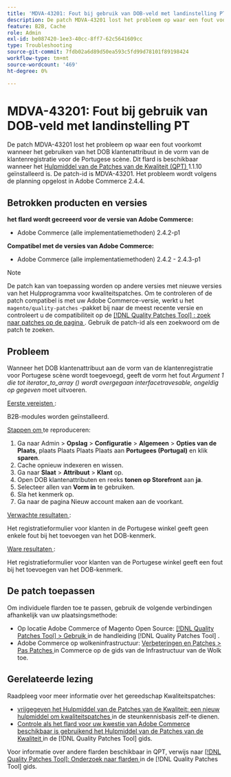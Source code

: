 ```yaml
---
title: 'MDVA-43201: Fout bij gebruik van DOB-veld met landinstelling PT'
description: De patch MDVA-43201 lost het probleem op waar een fout voorkomt wanneer het gebruiken van het DOB klantenattribuut in de vorm van de klantenregistratie voor de Portugese scène. Deze patch is beschikbaar wanneer [Quality Patches Tool (QPT)] (https://experienceleague.adobe.com/nl/docs/commerce-operations/tools/quality-patches-tool/quality-patches-tool-to-self-serve-quality-patches) 1.1.10 is geïnstalleerd. De patch-id is MDVA-43201. Het probleem wordt volgens de planning opgelost in Adobe Commerce 2.4.4.
feature: B2B, Cache
role: Admin
exl-id: be087420-1ee3-40cc-8ff7-62c5641609cc
type: Troubleshooting
source-git-commit: 7fdb02a6d89d50ea593c5fd99d78101f89198424
workflow-type: tm+mt
source-wordcount: '469'
ht-degree: 0%

---
```


# MDVA-43201: Fout bij gebruik van DOB-veld met landinstelling PT

De patch MDVA-43201 lost het probleem op waar een fout voorkomt wanneer het gebruiken van het DOB klantenattribuut in de vorm van de klantenregistratie voor de Portugese scène. Dit flard is beschikbaar wanneer het [ Hulpmiddel van de Patches van de Kwaliteit (QPT) ](https://experienceleague.adobe.com/nl/docs/commerce-operations/tools/quality-patches-tool/quality-patches-tool-to-self-serve-quality-patches) 1.1.10 geïnstalleerd is. De patch-id is MDVA-43201. Het probleem wordt volgens de planning opgelost in Adobe Commerce 2.4.4.

## Betrokken producten en versies

**het flard wordt gecreeerd voor de versie van Adobe Commerce:**

* Adobe Commerce (alle implementatiemethoden) 2.4.2-p1

**Compatibel met de versies van Adobe Commerce:**

* Adobe Commerce (alle implementatiemethoden) 2.4.2 - 2.4.3-p1

>[!NOTE]
>
>De patch kan van toepassing worden op andere versies met nieuwe versies van het Hulpprogramma voor kwaliteitspatches. Om te controleren of de patch compatibel is met uw Adobe Commerce-versie, werkt u het `magento/quality-patches` -pakket bij naar de meest recente versie en controleert u de compatibiliteit op de [[!DNL Quality Patches Tool] : zoek naar patches op de pagina ](https://experienceleague.adobe.com/nl/docs/commerce-operations/tools/quality-patches-tool/quality-patches-tool-to-self-serve-quality-patches) . Gebruik de patch-id als een zoekwoord om de patch te zoeken.

## Probleem

Wanneer het DOB klantenattribuut aan de vorm van de klantenregistratie voor Portugese scène wordt toegevoegd, geeft de vorm het fout *Argument 1 die tot iterator_to_array () wordt overgegaan interfacetravesable, ongeldig op gegeven* moet uitvoeren.

<u> Eerste vereisten </u>:

B2B-modules worden geïnstalleerd.

<u> Stappen om </u> te reproduceren:

1. Ga naar Admin > **Opslag** > **Configuratie** > **Algemeen** > **Opties van de Plaats**, plaats Plaats Plaats Plaats aan **Portugees (Portugal)** en klik **sparen**.
1. Cache opnieuw indexeren en wissen.
1. Ga naar **Slaat** > **Attribuut** > **Klant** op.
1. Open DOB klantenattributen en reeks **tonen op Storefront** aan **ja**.
1. Selecteer allen van **Vorm in** te gebruiken.
1. Sla het kenmerk op.
1. Ga naar de pagina Nieuw account maken aan de voorkant.

<u> Verwachte resultaten </u>:

Het registratieformulier voor klanten in de Portugese winkel geeft geen enkele fout bij het toevoegen van het DOB-kenmerk.

<u> Ware resultaten </u>:

Het registratieformulier voor klanten van de Portugese winkel geeft een fout bij het toevoegen van het DOB-kenmerk.

## De patch toepassen

Om individuele flarden toe te passen, gebruik de volgende verbindingen afhankelijk van uw plaatsingsmethode:

* Op locatie Adobe Commerce of Magento Open Source: [[!DNL Quality Patches Tool] > Gebruik ](/help/tools/quality-patches-tool/usage.md) in de handleiding [!DNL Quality Patches Tool] .
* Adobe Commerce op wolkeninfrastructuur: [ Verbeteringen en Patches > Pas Patches ](https://experienceleague.adobe.com/docs/commerce-cloud-service/user-guide/develop/upgrade/apply-patches.html?lang=nl-NL) in Commerce op de gids van de Infrastructuur van de Wolk toe.

## Gerelateerde lezing

Raadpleeg voor meer informatie over het gereedschap Kwaliteitspatches:

* [ vrijgegeven het Hulpmiddel van de Patches van de Kwaliteit: een nieuw hulpmiddel om kwaliteitspatches ](https://experienceleague.adobe.com/nl/docs/commerce-operations/tools/quality-patches-tool/quality-patches-tool-to-self-serve-quality-patches) in de steunkennisbasis zelf-te dienen.
* [ Controle als het flard voor uw kwestie van Adobe Commerce beschikbaar is gebruikend het Hulpmiddel van de Patches van de Kwaliteit ](/help/tools/quality-patches-tool/patches-available-in-qpt/check-patch-for-magento-issue-with-magento-quality-patches.md) in de [!DNL Quality Patches Tool] gids.

Voor informatie over andere flarden beschikbaar in QPT, verwijs naar [[!DNL Quality Patches Tool]: Onderzoek naar flarden ](https://experienceleague.adobe.com/tools/commerce-quality-patches/index.html?lang=nl-NL) in de [!DNL Quality Patches Tool] gids.
